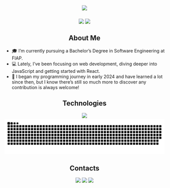 <h1 align="center">
<img src="https://readme-typing-svg.herokuapp.com/?font=Righteous&size=35&center=true&vCenter=true&width=500&height=70&duration=4000&color=ff652f&lines=hello!+👋;+my+name+is+Pedro+Fedizko!;" />
</h1>

<div align="center">
  <picture align="center">
    <source
      height=180
      srcset="https://github-readme-stats.vercel.app/api?username=DFedizko&theme=codeSTACKr&locale=en"
      media="(prefers-color-scheme: dark)"
    />
    <source
      height=180
      srcset="https://github-readme-stats.vercel.app/api?username=DFedizko&theme=default&title_color=ff652f&icon_color=FFE400&locale=en"
      media="(prefers-color-scheme: light), (prefers-color-scheme: no-preference)"
    />
    <img src="https://github-readme-stats.vercel.app/api?username=DFedizko&theme=default&locale=en" />
  </picture>
  <picture align="center">
    <source
      height=180
      srcset="https://github-readme-stats.vercel.app/api/top-langs?username=DFedizko&layout=compact&langs_count=8&card_width=320&theme=codeSTACKr&locale=en"
      media="(prefers-color-scheme: dark)"
    />
    <source
      height=180
      srcset="https://github-readme-stats.vercel.app/api/top-langs?username=DFedizko&layout=compact&langs_count=8&card_width=320&theme=default&title_color=ff652f&icon_color=FFE400&locale=en"
      media="(prefers-color-scheme: light), (prefers-color-scheme: no-preference)"
    />
    <img src="https://github-readme-stats.vercel.app/api?username=DFedizko&theme=default&locale=en" />
  </picture>
</div>

<h2 align="center">About Me</h2>

- 🎓 I’m currently pursuing a Bachelor’s Degree in Software Engineering at FIAP.
- 💻 Lately, I’ve been focusing on web development, diving deeper into JavaScript and getting started with React.
- 🤝 I began my programming journey in early 2024 and have learned a lot since then, but I know there’s still so much more to discover any contribution is always welcome!

<h2 align="center">Technologies</h2>

<div align="center">
<img src="https://skillicons.dev/icons?i=html,css,sass,tailwind,javascript,python,git,github,figma"/>
</div>

<picture>
  <source media="(prefers-color-scheme: dark)" srcset="https://github.com/DFedizko/DFedizko/blob/output/github-contribution-grid-snake-dark.svg" />
  <source media="(prefers-color-scheme: light)" srcset="https://github.com/DFedizko/DFedizko/blob/output/github-contribution-grid-snake.svg" />
  <img alt="github-snake" src="https://github.com/DFedizko/DFedizko/blob/output/github-contribution-grid-snake.svg" />
</picture>

<h2 align="center">Contacts</h2>

<div align="center">
<a href="https://www.linkedin.com/in/fedizkodev" target="_blank"><img loading="lazy" src="https://img.shields.io/badge/-LinkedIn-%230077B5?style=for-the-badge&logo=linkedin&logoColor=white" target="_blank"></a> 
<a href = "mailto:fedizkopedro@gmail.com"><img loading="lazy" src="https://img.shields.io/badge/Gmail-D14836?style=for-the-badge&logo=gmail&logoColor=white" target="_blank"></a>
<a href="https://instagram.com/fedizko.cst" target="_blank"><img loading="lazy" src="https://img.shields.io/badge/-Instagram-%23E4405F?style=for-the-badge&logo=instagram&logoColor=white" target="_blank"></a>
</div>
